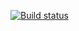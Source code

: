 [![Build status](https://ci.appveyor.com/api/projects/status/w403jsaug4f1xpuu?svg=true)](https://ci.appveyor.com/project/IvanSlatjukhin/ci)